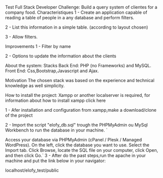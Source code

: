 Test Full Stack Developer
Challenge: Build a query system of clientes for a company food.
Characteristiques
1 - Create an application capable of reading a table of people in a any database and perform filters.

2 - List this information in a simple table. (according to layout chosen)

3 - Allow filters.

Improvements
1 - Filter by name

2 - Options to update the information about the clients

About the system:
Stacks Back End: PHP (no Frameworks) and MySQL. Front End: Css,Bootstrap,Javascript and Ajax.

Motivation The chosen stack was based on the experience and technical knowledge as well simplicity.

How to install the project:
Xampp or another localserver is required, for information about how to install xampp click here

1 - Afer installation and configuration from xampp,make a download/clone of the project

2 - Import the script "elofy_db.sql" trough the PHPMyAdmin ou MySql Workbench to run the database in your machine. `

Access your database via PHPMyAdmin (cPanel / Plesk / Managed WordPress).
On the left, click the database you want to use.
Select the Import tab.
Click Browse, locate the SQL file on your computer, click Open, and then click Go.`
3 - After do the past steps,run the apache in your machine and put the link below in your navigator:

localhost/elofy_test/public
